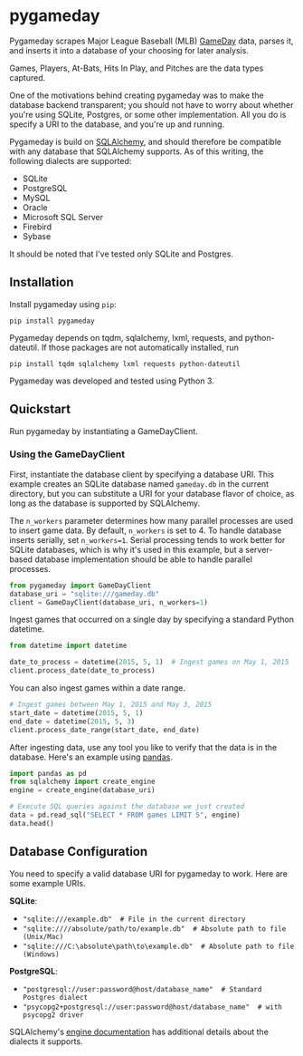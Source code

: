 # pygameday
Pygameday scrapes Major League Baseball (MLB) [GameDay](http://mlb.mlb.com/mlb/gameday/#) 
data, parses it, and inserts it into a database of your choosing for 
later analysis.

Games, Players, At-Bats, Hits In Play, and Pitches are the data types
captured.

One of the motivations behind creating pygameday was to make the 
database backend transparent; you should not have to worry about
whether you're using SQLite, Postgres, or some other implementation.
All you do is specify a URI to the database, and you're up and 
running.

Pygameday is build on [SQLAlchemy](http://www.sqlalchemy.org/), and 
should therefore be compatible with any database that SQLAlchemy 
supports. As of this writing, the following dialects are supported:

* SQLite
* PostgreSQL
* MySQL
* Oracle
* Microsoft SQL Server
* Firebird
* Sybase

It should be noted that I've tested only SQLite and Postgres.

## Installation
Install pygameday using `pip`:

```
pip install pygameday
```

Pygameday depends on tqdm, sqlalchemy, lxml, requests, and python-dateutil. If
those packages are not automatically installed, run

```
pip install tqdm sqlalchemy lxml requests python-dateutil
```

Pygameday was developed and tested using Python 3.

## Quickstart
Run pygameday by instantiating a GameDayClient.

### Using the GameDayClient
First, instantiate the database client by specifying a database URI. 
This example creates an SQLite database
named `gameday.db` in the current directory, but you can substitute
a URI for your database flavor of choice, as long as the database is supported
by SQLAlchemy.

The `n_workers` parameter determines how many parallel processes are
used to insert game data. By default, `n_workers` is set to 4. To handle database 
inserts serially, set `n_workers=1`. Serial processing tends to work better for SQLite
databases, which is why it's used in this example, but a server-based 
database implementation should be able to handle parallel processes.

```python
from pygameday import GameDayClient
database_uri = "sqlite:///gameday.db"
client = GameDayClient(database_uri, n_workers=1)
```

Ingest games that occurred on a single day by specifying a standard Python datetime.
```python
from datetime import datetime

date_to_process = datetime(2015, 5, 1)  # Ingest games on May 1, 2015
client.process_date(date_to_process)
```

You can also ingest games within a date range.
```python
# Ingest games between May 1, 2015 and May 3, 2015
start_date = datetime(2015, 5, 1)
end_date = datetime(2015, 5, 3)
client.process_date_range(start_date, end_date)
```

After ingesting data, use any tool you like to verify that the 
data is in the database. Here's an example using [pandas](http://pandas.pydata.org/).

```python
import pandas as pd
from sqlalchemy import create_engine
engine = create_engine(database_uri)

# Execute SQL queries against the database we just created
data = pd.read_sql("SELECT * FROM games LIMIT 5", engine)
data.head()
```

## Database Configuration
You  need to specify a valid database URI for pygameday to work.
Here are some example URIs.

**SQLite**: 
* `"sqlite:///example.db"  # File in the current directory`
* `"sqlite:////absolute/path/to/example.db"  # Absolute path to file (Unix/Mac)`
* `"sqlite:///C:\absolute\path\to\example.db"  # Absolute path to file (Windows)`

**PostgreSQL**:
* `"postgresql://user:password@host/database_name"  # Standard Postgres dialect`
* `"psycopg2+postgresql://user:password@host/database_name"  # with psycopg2 driver`

SQLAlchemy's [engine documentation](http://docs.sqlalchemy.org/en/latest/core/engines.html)
has additional details about the dialects it supports.

